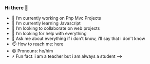 ### Hi there 👋

- 🔭 I’m currently working on Php Mvc Projects
- 🌱 I’m currently learning Javascript
- 👯 I’m looking to collaborate on web projects
- 🤔 I’m looking for help with everything
- 💬 Ask me about everything if i don't know, i'll say that i don't know
- 📫 How to reach me: here
- 😄 Pronouns: he/him
- ⚡ Fun fact: i am a teacher but i am always a student
-->
